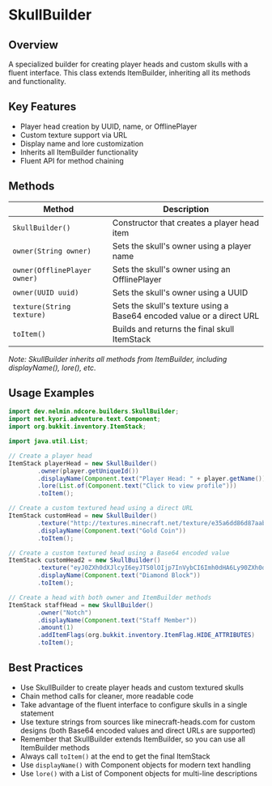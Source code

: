 # SkullBuilder

## Overview

A specialized builder for creating player heads and custom skulls with a fluent interface. This class extends
ItemBuilder, inheriting all its methods and functionality.

## Key Features

- Player head creation by UUID, name, or OfflinePlayer
- Custom texture support via URL
- Display name and lore customization
- Inherits all ItemBuilder functionality
- Fluent API for method chaining

## Methods

| Method                       | Description                                                           |
|------------------------------|-----------------------------------------------------------------------|
| `SkullBuilder()`             | Constructor that creates a player head item                           |
| `owner(String owner)`        | Sets the skull's owner using a player name                            |
| `owner(OfflinePlayer owner)` | Sets the skull's owner using an OfflinePlayer                         |
| `owner(UUID uuid)`           | Sets the skull's owner using a UUID                                   |
| `texture(String texture)`    | Sets the skull's texture using a Base64 encoded value or a direct URL |
| `toItem()`                   | Builds and returns the final skull ItemStack                          |

*Note: SkullBuilder inherits all methods from ItemBuilder, including displayName(), lore(), etc.*

## Usage Examples

```java
import dev.nelmin.ndcore.builders.SkullBuilder;
import net.kyori.adventure.text.Component;
import org.bukkit.inventory.ItemStack;

import java.util.List;

// Create a player head
ItemStack playerHead = new SkullBuilder()
        .owner(player.getUniqueId())
        .displayName(Component.text("Player Head: " + player.getName()))
        .lore(List.of(Component.text("Click to view profile")))
        .toItem();

// Create a custom textured head using a direct URL
ItemStack customHead = new SkullBuilder()
        .texture("http://textures.minecraft.net/texture/e35a6dd86d87aab429d1ffd9ecb9f472b63d96e99b87d14c43e8823f91b97")
        .displayName(Component.text("Gold Coin"))
        .toItem();

// Create a custom textured head using a Base64 encoded value
ItemStack customHead2 = new SkullBuilder()
        .texture("eyJ0ZXh0dXJlcyI6eyJTS0lOIjp7InVybCI6Imh0dHA6Ly90ZXh0dXJlcy5taW5lY3JhZnQubmV0L3RleHR1cmUvZjczMGJjMzY2NmYzMzM5ZjUzMzA2Yjg0NmYzMTc0NjY2OTQxYzg1MzA4MGVkMGM1N2M2YTc5MTNkZmRhOWRjYyJ9fX0=")
        .displayName(Component.text("Diamond Block"))
        .toItem();

// Create a head with both owner and ItemBuilder methods
ItemStack staffHead = new SkullBuilder()
        .owner("Notch")
        .displayName(Component.text("Staff Member"))
        .amount(1)
        .addItemFlags(org.bukkit.inventory.ItemFlag.HIDE_ATTRIBUTES)
        .toItem();
```

## Best Practices

- Use SkullBuilder to create player heads and custom textured skulls
- Chain method calls for cleaner, more readable code
- Take advantage of the fluent interface to configure skulls in a single statement
- Use texture strings from sources like minecraft-heads.com for custom designs (both Base64 encoded values and direct
  URLs are supported)
- Remember that SkullBuilder extends ItemBuilder, so you can use all ItemBuilder methods
- Always call `toItem()` at the end to get the final ItemStack
- Use `displayName()` with Component objects for modern text handling
- Use `lore()` with a List of Component objects for multi-line descriptions
